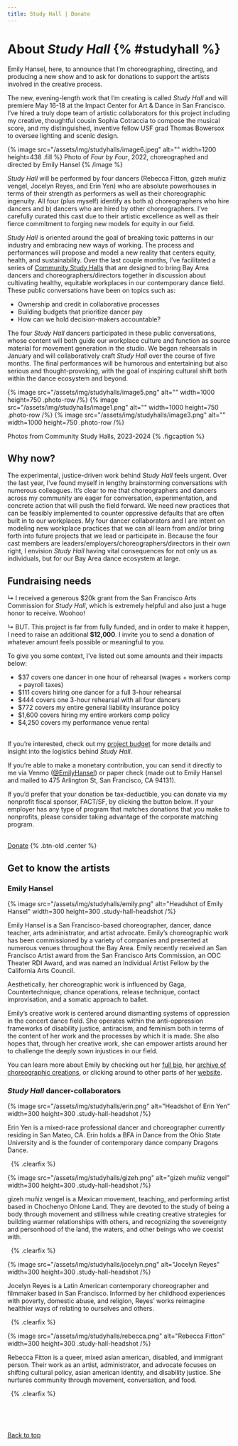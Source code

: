 ```yaml
---
title: Study Hall | Donate
---
```


# About _Study Hall_ {% #studyhall %}

Emily Hansel, here, to announce that I’m choreographing, directing, and producing a new show and to ask for donations to support the artists involved in the creative process.

The new, evening-length work that I’m creating is called _Study Hall_ and will premiere May 16-18 at the Impact Center for Art & Dance in San Francisco. I’ve hired a truly dope team of artistic collaborators for this project including my creative, thoughtful cousin Sophia Cotraccia to compose the musical score, and my distinguished, inventive fellow USF grad Thomas Bowersox to oversee lighting and scenic design.

{% image src="/assets/img/studyhalls/image6.jpeg" alt="" width=1200 height=438 .fill %}
Photo of _Four by Four_, 2022, choreographed and directed by Emily Hansel
{% /image %}

_Study Hall_ will be performed by four dancers (Rebecca Fitton, gizeh muñiz vengel, Jocelyn Reyes, and Erin Yen) who are absolute powerhouses in terms of their strength as performers as well as their choreographic ingenuity. All four (plus myself) identify as both a) choreographers who hire dancers and b) dancers who are hired by other choreographers. I’ve carefully curated this cast due to their artistic excellence as well as their fierce commitment to forging new models for equity in our field.

_Study Hall_ is oriented around the goal of breaking toxic patterns in our industry and embracing new ways of working. The process and performances will propose and model a new reality that centers equity, health, and sustainability. Over the last couple months, I’ve facilitated a series of [Community Study Halls](/community-study-halls) that are designed to bring Bay Area dancers and choreographers/directors together in discussion about cultivating healthy, equitable workplaces in our contemporary dance field. These public conversations have been on topics such as:

- Ownership and credit in collaborative processes
- Building budgets that prioritize dancer pay
- How can we hold decision-makers accountable?

The four _Study Hall_ dancers participated in these public conversations, whose content will both guide our workplace culture and function as source material for movement generation in the studio. We began rehearsals in January and will collaboratively craft _Study Hall_ over the course of five months. The final performances will be humorous and entertaining but also serious and thought-provoking, with the goal of inspiring cultural shift both within the dance ecosystem and beyond.

{% image src="/assets/img/studyhalls/image5.png" alt="" width=1000 height=750 .photo-row /%}
{% image src="/assets/img/studyhalls/image1.png" alt="" width=1000 height=750 .photo-row /%}
{% image src="/assets/img/studyhalls/image3.png" alt="" width=1000 height=750 .photo-row /%}

Photos from Community Study Halls, 2023-2024 {% .figcaption %}

## Why now?

The experimental, justice-driven work behind _Study Hall_ feels urgent. Over the last year, I’ve found myself in lengthy brainstorming conversations with numerous colleagues. It’s clear to me that choreographers and dancers across my community are eager for conversation, experimentation, and concrete action that will push the field forward. We need new practices that can be feasibly implemented to counter oppressive defaults that are often built in to our workplaces. My four dancer collaborators and I are intent on modeling new workplace practices that we can all learn from and/or bring forth into future projects that we lead or participate in. Because the four cast members are leaders/employers/choreographers/directors in their own right, I envision _Study Hall_ having vital consequences for not only us as individuals, but for our Bay Area dance ecosystem at large.

## Fundraising needs

↳ I received a generous $20k grant from the San Francisco Arts Commission for _Study Hall_, which is extremely helpful and also just a huge honor to receive. Woohoo!

↳ BUT. This project is far from fully funded, and in order to make it happen, I need to raise an additional **$12,000**. I invite you to send a donation of whatever amount feels possible or meaningful to you.

To give you some context, I’ve listed out some amounts and their impacts below:

- $37 covers one dancer in one hour of rehearsal (wages + workers comp + payroll taxes)
- $111 covers hiring one dancer for a full 3-hour rehearsal
- $444 covers one 3-hour rehearsal with all four dancers
- $772 covers my entire general liability insurance policy
- $1,600 covers hiring my entire workers comp policy
- $4,250 covers my performance venue rental

\
If you’re interested, check out my [project budget](https://docs.google.com/spreadsheets/d/1NbUUDr8DPLEY-q6RJdGyzKl4dYkDJD75hT-7CTHLWTs/edit?usp=sharing) for more details and insight into the logistics behind _Study Hall_.

If you’re able to make a monetary contribution, you can send it directly to me via Venmo ([@EmilyHansel](https://venmo.com/u/EmilyHansel)) or paper check (made out to Emily Hansel and mailed to 475 Arlington St, San Francisco, CA 94131).

If you’d prefer that your donation be tax-deductible, you can donate via my nonprofit fiscal sponsor, FACT/SF, by clicking the button below. If your employer has any type of program that matches donations that you make to nonprofits, please consider taking advantage of the corporate matching program.

\
[Donate](https://emilyhansel.me/donate) {% .btn-old .center %}

## Get to know the artists

### Emily Hansel

{% image src="/assets/img/studyhalls/emily.png" alt="Headshot of Emily Hansel" width=300 height=300 .study-hall-headshot /%}

Emily Hansel is a San Francisco-based choreographer, dancer, dance teacher, arts administrator, and artist advocate. Emily’s choreographic work has been commissioned by a variety of companies and presented at numerous venues throughout the Bay Area. Emily recently received an San Francisco Artist award from the San Francisco Arts Commission, an ODC Theater RDI Award, and was named an Individual Artist Fellow by the California Arts Council.

Aesthetically, her choreographic work is influenced by Gaga, Countertechnique, chance operations, release technique, contact improvisation, and a somatic approach to ballet.

Emily’s creative work is centered around dismantling systems of oppression in the concert dance field. She operates within the anti-oppression frameworks of disability justice, antiracism, and feminism both in terms of the content of her work and the processes by which it is made. She also hopes that, through her creative work, she can empower artists around her to challenge the deeply sown injustices in our field.

You can learn more about Emily by checking out her [full bio](/bio), her [archive of choreographic creations](/choreography), or clicking around to other parts of her [website](https://emilyhansel.me/).

### _Study Hall_ dancer-collaborators

{% image
   src="/assets/img/studyhalls/erin.png"
   alt="Headshot of Erin Yen"
   width=300
   height=300
   .study-hall-headshot /%}

Erin Yen is a mixed-race professional dancer and choreographer currently residing in San Mateo, CA. Erin holds a BFA in Dance from the Ohio State University and is the founder of contemporary dance company Dragons Dance.

&nbsp; {% .clearfix %}

{% image
   src="/assets/img/studyhalls/gizeh.png"
   alt="gizeh muñiz vengel"
   width=300
   height=300
   .study-hall-headshot /%}

gizeh muñiz vengel is a Mexican movement, teaching, and performing artist based in Chochenyo Ohlone Land. They are devoted to the study of being a body through movement and stillness while creating creative strategies for building warmer relationships with others, and recognizing the sovereignty and personhood of the land, the waters, and other beings who we coexist with.

&nbsp; {% .clearfix %}

{% image
   src="/assets/img/studyhalls/jocelyn.png"
   alt="Jocelyn Reyes"
   width=300
   height=300
   .study-hall-headshot /%}

Jocelyn Reyes is a Latin American contemporary choreographer and filmmaker based in San Francisco. Informed by her childhood experiences with poverty, domestic abuse, and religion, Reyes’ works reimagine healthier ways of relating to ourselves and others.

&nbsp; {% .clearfix %}

{% image
   src="/assets/img/studyhalls/rebecca.png"
   alt="Rebecca Fitton"
   width=300
   height=300
   .study-hall-headshot /%}

Rebecca Fitton is a queer, mixed asian american, disabled, and immigrant person. Their work as an artist, administrator, and advocate focuses on shifting cultural policy, asian american identity, and disability justice. She nurtures community through movement, conversation, and food.

&nbsp; {% .clearfix %}

&nbsp;

&nbsp;

[Back to top](#studyhall)
